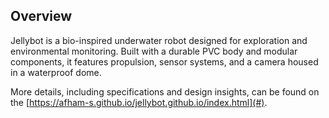 ## Overview

Jellybot is a bio-inspired underwater robot designed for exploration and environmental monitoring. Built with a durable PVC body and modular components, it features propulsion, sensor systems, and a camera housed in a waterproof dome.  

More details, including specifications and design insights, can be found on the [https://afham-s.github.io/jellybot.github.io/index.html](#).  
